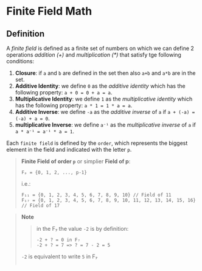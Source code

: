# Finite Field Math

## Definition

A *finite field* is defined as a finite set of numbers on which we can define 2 operations *addition (+)* and *multiplication (\*)* that satisfy tge following conditions:

1. **Closure**: if `a` and `b` are defined in the set then also `a+b` and `a*b` are in the set.
2. **Additive Identity**: we define `0` as the *additive identity* which has the following property: `a + 0 = 0 + a = a`.
3. **Multiplicative Identity**: we define `1` as the *multiplicative identity* which has the following property: `a * 1 = 1 * a = a`.
4. **Additive Inverse**: we define `-a` as the *additive inverse* of `a` if `a + (-a) = (-a) + a = 0`.
5. **multiplicative Inverse**: we define `a⁻¹` as the *multiplicative inverse* of `a` if `a * a⁻¹ = a⁻¹ * a = 1`.

Each `finite field` is defined by the `order`, which represents the biggest element in the field and indicated with the letter `p`.

>**Finite Field of order `p`** or simplier **Field of p**:
>```
> Fₚ = {0, 1, 2, ..., p-1}
>```
>
>i.e.:
> ```
> F₁₁ = {0, 1, 2, 3, 4, 5, 6, 7, 8, 9, 10} // Field of 11
> F₁₇ = {0, 1, 2, 3, 4, 5, 6, 7, 8, 9, 10, 11, 12, 13, 14, 15, 16} // Field of 17
>```

> **Note**
> 
> > in the F₇ the value `-2` is by definition:
> > ```
> > -2 + ? = 0 in F₇ 
> > -2 + ? = 7 => ? = 7 - 2 = 5
> > 
> `-2` is equivalent to write `5` in F₇
> > ```



